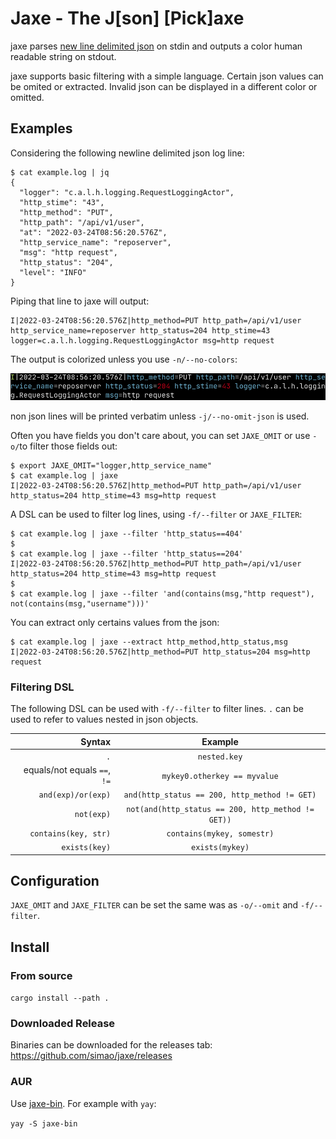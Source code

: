 # Jaxe - The J[son] [Pick]axe

jaxe parses [new line delimited json](http://ndjson.org/) on stdin
and outputs a color human readable string on stdout.

jaxe supports basic filtering with a simple language. Certain json
values can be omited or extracted. Invalid json can be displayed in a
different color or omitted.


## Examples

Considering the following newline delimited json log line:

```
$ cat example.log | jq
{
  "logger": "c.a.l.h.logging.RequestLoggingActor",
  "http_stime": "43",
  "http_method": "PUT",
  "http_path": "/api/v1/user",
  "at": "2022-03-24T08:56:20.576Z",
  "http_service_name": "reposerver",
  "msg": "http request",
  "http_status": "204",
  "level": "INFO"
}
```


Piping that line to jaxe will output:

```
I|2022-03-24T08:56:20.576Z|http_method=PUT http_path=/api/v1/user http_service_name=reposerver http_status=204 http_stime=43 logger=c.a.l.h.logging.RequestLoggingActor msg=http request
```
The output is colorized unless you use `-n/--no-colors`:

![screenshot 1](docs/screenshot-01.png)

non json lines will be printed verbatim unless `-j/--no-omit-json` is used.

Often you have fields you don't care about, you can set `JAXE_OMIT` or use `-o/`to filter those fields out:

```
$ export JAXE_OMIT="logger,http_service_name"
$ cat example.log | jaxe
I|2022-03-24T08:56:20.576Z|http_method=PUT http_path=/api/v1/user http_status=204 http_stime=43 msg=http request
```

A DSL can be used to filter log lines, using `-f/--filter` or `JAXE_FILTER`:

```
$ cat example.log | jaxe --filter 'http_status==404'
$
$ cat example.log | jaxe --filter 'http_status==204'
I|2022-03-24T08:56:20.576Z|http_method=PUT http_path=/api/v1/user http_status=204 http_stime=43 msg=http request
$
$ cat example.log | jaxe --filter 'and(contains(msg,"http request"), not(contains(msg,"username")))'
```

You can extract only certains values from the json:

```
$ cat example.log | jaxe --extract http_method,http_status,msg
I|2022-03-24T08:56:20.576Z|http_method=PUT http_status=204 msg=http request 
```

### Filtering DSL

The following DSL can be used with `-f/--filter` to filter lines. `.`
can be used to refer to values nested in json objects.


|                       Syntax | Example                                            |
|-----------------------------:|:--------------------------------------------------:|
|                          `.` | `nested.key`                                       |
| equals/not equals `==`, `!=` | `mykey0.otherkey == myvalue`                       |
|           `and(exp)/or(exp)` | `and(http_status == 200, http_method != GET)`      |
|                   `not(exp)` | `not(and(http_status == 200, http_method != GET))` |
|         `contains(key, str)` | `contains(mykey, somestr)`                         |
|                `exists(key)` | `exists(mykey)`                                    |

## Configuration

`JAXE_OMIT` and `JAXE_FILTER` can be set the same was as `-o/--omit` and `-f/--filter`.

## Install

### From source

`cargo install --path .`


### Downloaded Release

Binaries can be downloaded for the releases tab: https://github.com/simao/jaxe/releases

### AUR

Use [jaxe-bin](https://aur.archlinux.org/packages/jaxe-bin). For example with `yay`:

`yay -S jaxe-bin`


